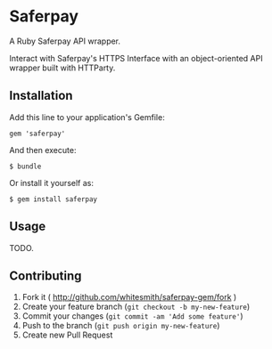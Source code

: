 # Saferpay

A Ruby Saferpay API wrapper.

Interact with Saferpay's HTTPS Interface with an object-oriented API wrapper built with HTTParty.

## Installation

Add this line to your application's Gemfile:

    gem 'saferpay'

And then execute:

    $ bundle

Or install it yourself as:

    $ gem install saferpay

## Usage

TODO.

## Contributing

1. Fork it ( http://github.com/whitesmith/saferpay-gem/fork )
2. Create your feature branch (`git checkout -b my-new-feature`)
3. Commit your changes (`git commit -am 'Add some feature'`)
4. Push to the branch (`git push origin my-new-feature`)
5. Create new Pull Request
